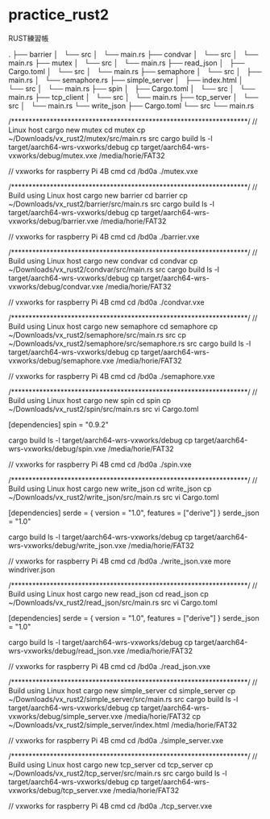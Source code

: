 # practice_rust2

RUST練習帳

.
├── barrier
│   └── src
│       └── main.rs
├── condvar
│   └── src
│       └── main.rs
├── mutex
│   └── src
│       └── main.rs
├── read_json
│   ├── Cargo.toml
│   └── src
│       └── main.rs
├── semaphore
│   └── src
│       ├── main.rs
│       └── semaphore.rs
├── simple_server
│   ├── index.html
│   └── src
│       └── main.rs
├── spin
│   ├── Cargo.toml
│   └── src
│       └── main.rs
├── tcp_client
│   └── src
│       └── main.rs
├── tcp_server
│   └── src
│       └── main.rs
└── write_json
    ├── Cargo.toml
    └── src
        └── main.rs

/*******************************************************************/
// Linux host
cargo new mutex
cd mutex
cp ~/Downloads/vx_rust2/mutex/src/main.rs src
cargo build
ls -l target/aarch64-wrs-vxworks/debug
cp target/aarch64-wrs-vxworks/debug/mutex.vxe /media/horie/FAT32

// vxworks for raspberry Pi 4B
cmd
cd /bd0a
./mutex.vxe

/*******************************************************************/
// Build using Linux host
cargo new barrier
cd barrier
cp ~/Downloads/vx_rust2/barrier/src/main.rs src
cargo build
ls -l target/aarch64-wrs-vxworks/debug
cp target/aarch64-wrs-vxworks/debug/barrier.vxe /media/horie/FAT32

// vxworks for raspberry Pi 4B
cmd
cd /bd0a
./barrier.vxe

/*******************************************************************/
// Build using Linux host
cargo new condvar
cd condvar
cp ~/Downloads/vx_rust2/condvar/src/main.rs src
cargo build
ls -l target/aarch64-wrs-vxworks/debug
cp target/aarch64-wrs-vxworks/debug/condvar.vxe /media/horie/FAT32

// vxworks for raspberry Pi 4B
cmd
cd /bd0a
./condvar.vxe

/*******************************************************************/
// Build using Linux host
cargo new semaphore
cd semaphore
cp ~/Downloads/vx_rust2/semaphore/src/main.rs src
cp ~/Downloads/vx_rust2/semaphore/src/semaphore.rs src
cargo build
ls -l target/aarch64-wrs-vxworks/debug
cp target/aarch64-wrs-vxworks/debug/semaphore.vxe /media/horie/FAT32

// vxworks for raspberry Pi 4B
cmd
cd /bd0a
./semaphore.vxe

/*******************************************************************/
// Build using Linux host
cargo new spin
cd spin
cp ~/Downloads/vx_rust2/spin/src/main.rs src
vi Cargo.toml

[dependencies]
spin = "0.9.2"

cargo build
ls -l target/aarch64-wrs-vxworks/debug
cp target/aarch64-wrs-vxworks/debug/spin.vxe /media/horie/FAT32

// vxworks for raspberry Pi 4B
cmd
cd /bd0a
./spin.vxe

/*******************************************************************/
// Build using Linux host
cargo new write_json
cd write_json
cp ~/Downloads/vx_rust2/write_json/src/main.rs src
vi Cargo.toml

[dependencies]
serde = { version = "1.0", features = ["derive"] }
serde_json = "1.0"

cargo build
ls -l target/aarch64-wrs-vxworks/debug
cp target/aarch64-wrs-vxworks/debug/write_json.vxe /media/horie/FAT32

// vxworks for raspberry Pi 4B
cmd
cd /bd0a
./write_json.vxe
more windriver.json

/*******************************************************************/
// Build using Linux host
cargo new read_json
cd read_json
cp ~/Downloads/vx_rust2/read_json/src/main.rs src
vi Cargo.toml

[dependencies]
serde = { version = "1.0", features = ["derive"] }
serde_json = "1.0"

cargo build
ls -l target/aarch64-wrs-vxworks/debug
cp target/aarch64-wrs-vxworks/debug/read_json.vxe /media/horie/FAT32


// vxworks for raspberry Pi 4B
cmd
cd /bd0a
./read_json.vxe


/*******************************************************************/
// Build using Linux host
cargo new simple_server
cd  simple_server
cp ~/Downloads/vx_rust2/simple_server/src/main.rs src
cargo build
ls -l target/aarch64-wrs-vxworks/debug
cp target/aarch64-wrs-vxworks/debug/simple_server.vxe /media/horie/FAT32
cp ~/Downloads/vx_rust2/simple_server/index.html /media/horie/FAT32

// vxworks for raspberry Pi 4B
cmd
cd /bd0a
./simple_server.vxe


/*******************************************************************/
// Build using Linux host
cargo new tcp_server
cd  tcp_server
cp ~/Downloads/vx_rust2/tcp_server/src/main.rs src
cargo build
ls -l target/aarch64-wrs-vxworks/debug
cp target/aarch64-wrs-vxworks/debug/tcp_server.vxe /media/horie/FAT32

// vxworks for raspberry Pi 4B
cmd
cd /bd0a
./tcp_server.vxe

